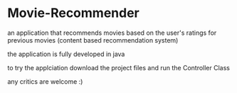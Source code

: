 # Movie-Recommender
an application that recommends movies based on the user's ratings for previous movies (content based recommendation system)


the application is fully developed in java 


to try the applciation download the project files and run the Controller Class


any critics are welcome  :)
